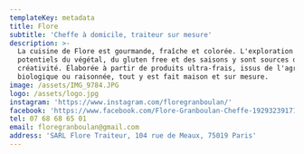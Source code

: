 ```yaml
---
templateKey: metadata
title: Flore
subtitle: 'Cheffe à domicile, traiteur sur mesure'
description: >-
  La cuisine de Flore est gourmande, fraîche et colorée. L'exploration des
  potentiels du végétal, du gluten free et des saisons y sont sources de
  créativité. Élaborée à partir de produits ultra-frais, issus de l'agriculture
  biologique ou raisonnée, tout y est fait maison et sur mesure.
image: /assets/IMG_9784.JPG
logo: /assets/logo.jpg
instagram: 'https://www.instagram.com/floregranboulan/'
facebook: 'https://www.facebook.com/Flore-Granboulan-Cheffe-1929323917195601/'
tel: 07 68 68 65 01
email: floregranboulan@gmail.com
address: 'SARL Flore Traiteur, 104 rue de Meaux, 75019 Paris'
---
```


